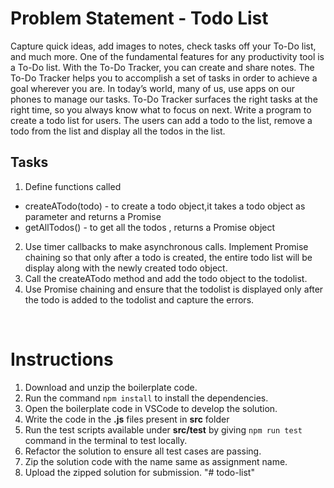 # Problem Statement - Todo List

Capture quick ideas, add images to notes, check tasks off your To-Do list, and much more. One of the fundamental features for any productivity tool is a To-Do list. With the To-Do Tracker, you can create and share notes. 
The To-Do Tracker helps you to accomplish a set of tasks in order to achieve a goal wherever you are. In today’s world, many of us, use apps on our phones to manage our tasks. To-Do Tracker surfaces the right tasks at the right time, so you always know what to focus on next.
Write a program to create a todo list for users. The users can add a todo to the list, remove a todo from the list and display all the todos in the list.

## Tasks
1. Define functions called ​
- createATodo(todo) - to create a todo object,it takes a todo object as parameter and returns a Promise​
- getAllTodos() - to get all the todos , returns a Promise object​
2. Use timer callbacks to make asynchronous calls. Implement Promise chaining so that only after a todo is created, the entire todo list will be display along with the newly created todo object.​
3. Call the createATodo method and add the todo object to the todolist.​
4. Use Promise chaining and ensure that the todolist is displayed only after the todo is added to the todolist and capture the errors.​

​
# Instructions

1. Download and unzip the boilerplate code.
2. Run the command `npm install` to install the dependencies.
3. Open the boilerplate code in VSCode to develop the solution.
4. Write the code in the **.js** files present in **src** folder
5. Run the test scripts available under **src/test** by giving `npm run test` command in the terminal to test locally.
6. Refactor the solution to ensure all test cases are passing.
7. Zip the solution code with the name same as assignment name.
8. Upload the zipped solution for submission.
"# todo-list" 
